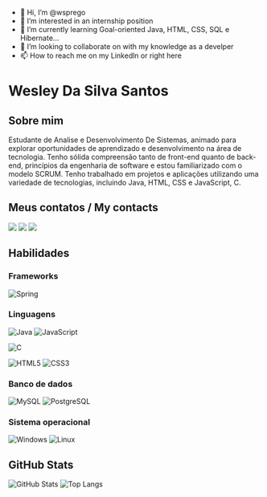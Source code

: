 - 👋 Hi, I’m @wsprego
- 👀 I’m interested in an internship position
- 🌱 I’m currently learning Goal-oriented Java, HTML, CSS, SQL e Hibernate...
- 💞️ I’m looking to collaborate on with my knowledge as a develper
- 📫 How to reach me on my Linkedln or right here

# Wesley Da Silva Santos

## Sobre mim

Estudante de Analise e Desenvolvimento De Sistemas, animado para explorar oportunidades de aprendizado e desenvolvimento na área de tecnologia. Tenho sólida compreensão tanto de front-end quanto de back-end, princípios da engenharia de software e estou familiarizado com o modelo SCRUM. Tenho trabalhado em projetos e aplicações utilizando uma variedade de tecnologias, incluindo Java, HTML, CSS e JavaScript, C.

## Meus contatos / My contacts

<div> 
  <a href = "mailto:wesleysilva.santos076@gmail.com"><img src="https://img.shields.io/badge/-Email-%23333?style=for-the-badge&logo=gmail&logoColor=white" target="_blank"></a>
  <a href="https:www.linkedin.com/in/wesley-da-silva-santos-694719302" target="_blank"><img src="https://img.shields.io/badge/-LinkedIn-%230077B5?style=for-the-badge&logo=linkedin&logoColor=white"     target="_blank"></a>
  <a href="https://wa.me/5574999177175" target="_blank"><img src="https://img.shields.io/badge/WhatsApp-25D366?style=for-the-badge&logo=whatsapp&logoColor=white" target="_blank"></a>
</div>

## Habilidades

### Frameworks
![Spring](https://img.shields.io/badge/spring-%236DB33F.svg?style=for-the-badge&logo=spring&logoColor=white)

### Linguagens
![Java](https://img.shields.io/badge/java-%23ED8B00.svg?style=for-the-badge&logo=openjdk&logoColor=white)
![JavaScript](https://img.shields.io/badge/JavaScript-F7DF1E?style=for-the-badge&logo=javascript&logoColor=black)

![C](https://img.shields.io/badge/C-00599C?style=for-the-badge&logo=c&logoColor=white)

![HTML5](https://img.shields.io/badge/HTML5-E34F26?style=for-the-badge&logo=html5&logoColor=white)
![CSS3](https://img.shields.io/badge/CSS3-1572B6?style=for-the-badge&logo=css3&logoColor=white)

### Banco de dados

![MySQL](https://img.shields.io/badge/MySQL-00000F?style=for-the-badge&logo=mysql&logoColor=white)
![PostgreSQL](https://img.shields.io/badge/PostgreSQL-000?style=for-the-badge&logo=postgresql)

### Sistema operacional


![Windows](https://img.shields.io/badge/Windows-000?style=for-the-badge&logo=windows&logoColor=2CA5E0)
![Linux](https://img.shields.io/badge/Linux-35495E?style=for-the-badge&logo=linux&logoColor=2CA5E0)


## GitHub Stats

![GitHub Stats](https://github-readme-stats.vercel.app/api?username=wsprego&theme=transparent&bg_color=000&border_color=30A3DC&show_icons=true&icon_color=30A3DC&title_color=E94D5F&text_color=FFF)
![Top Langs](https://github-readme-stats-git-masterrstaa-rickstaa.vercel.app/api/top-langs/?username=wsprego&layout=compact&bg_color=000&border_color=30A3DC&title_color=E94D5F&text_color=FFF)
